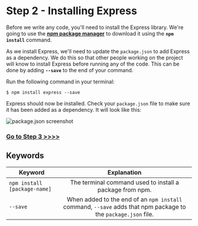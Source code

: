 # Step 2 - Installing Express

Before we write any code, you'll need to install the Express library. We're going to use the **[npm package manager](https://www.npmjs.com/)** to download it using the **`npm install`** command.

As we install Express, we'll need to update the `package.json` to add Express as a dependency. We do this so that other people working on the project will know to install Express before running any of the code. This can be done by adding **`--save`** to the end of your command.

Run the following command in your terminal:

`$ npm install express --save`

Express should now be installed. Check your `package.json` file to make sure it has been added as a dependency. It will look like this:

![package.json screenshot](https://cloud.githubusercontent.com/assets/10683087/16382664/be35f0b4-3c79-11e6-82b6-ae9e4a037c3f.png)

### [Go to Step 3 >>>>](https://github.com/node-girls/express-workshop/blob/master/step03.md)

## Keywords

| Keyword | Explanation |
|--------|:-------------------------------:|
| `npm install [package-name]` | The terminal command used to install a package from npm. |
| `--save` | When added to the end of an `npm install` command, `--save` adds that npm package to the `package.json` file. |
